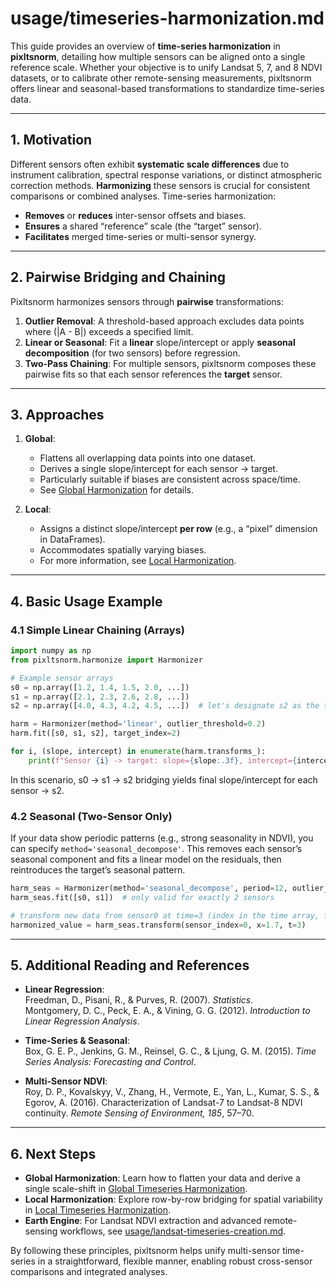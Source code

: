 # usage/timeseries-harmonization.md

This guide provides an overview of **time-series harmonization** in **pixltsnorm**, detailing how multiple sensors can be aligned onto a single reference scale. Whether your objective is to unify Landsat 5, 7, and 8 NDVI datasets, or to calibrate other remote-sensing measurements, pixltsnorm offers linear and seasonal-based transformations to standardize time-series data.

---

## 1. Motivation

Different sensors often exhibit **systematic scale differences** due to instrument calibration, spectral response variations, or distinct atmospheric correction methods. **Harmonizing** these sensors is crucial for consistent comparisons or combined analyses. Time-series harmonization:

- **Removes** or **reduces** inter-sensor offsets and biases.
- **Ensures** a shared “reference” scale (the “target” sensor).
- **Facilitates** merged time-series or multi-sensor synergy.

---

## 2. Pairwise Bridging and Chaining

Pixltsnorm harmonizes sensors through **pairwise** transformations:

1. **Outlier Removal**: A threshold-based approach excludes data points where \(|A - B|\) exceeds a specified limit.  
2. **Linear or Seasonal**: Fit a **linear** slope/intercept or apply **seasonal decomposition** (for two sensors) before regression.  
3. **Two-Pass Chaining**: For multiple sensors, pixltsnorm composes these pairwise fits so that each sensor references the **target** sensor.

---

## 3. Approaches

1. **Global**:  
   - Flattens all overlapping data points into one dataset.  
   - Derives a single slope/intercept for each sensor → target.  
   - Particularly suitable if biases are consistent across space/time.  
   - See [Global Harmonization](./timeseries-harmonization-global.md) for details.

2. **Local**:  
   - Assigns a distinct slope/intercept **per row** (e.g., a “pixel” dimension in DataFrames).  
   - Accommodates spatially varying biases.  
   - For more information, see [Local Harmonization](./timeseries-harmonization-local.md).

---

## 4. Basic Usage Example

### 4.1 Simple Linear Chaining (Arrays)

```python
import numpy as np
from pixltsnorm.harmonize import Harmonizer

# Example sensor arrays
s0 = np.array([1.2, 1.4, 1.5, 2.0, ...])
s1 = np.array([2.1, 2.3, 2.6, 2.8, ...])
s2 = np.array([4.0, 4.3, 4.2, 4.5, ...])  # let's designate s2 as the target

harm = Harmonizer(method='linear', outlier_threshold=0.2)
harm.fit([s0, s1, s2], target_index=2)

for i, (slope, intercept) in enumerate(harm.transforms_):
    print(f"Sensor {i} -> target: slope={slope:.3f}, intercept={intercept:.3f}")
```

In this scenario, s0 → s1 → s2 bridging yields final slope/intercept for each sensor → s2.

### 4.2 Seasonal (Two-Sensor Only)

If your data show periodic patterns (e.g., strong seasonality in NDVI), you can specify `method='seasonal_decompose'`. This removes each sensor’s seasonal component and fits a linear model on the residuals, then reintroduces the target’s seasonal pattern.

```python
harm_seas = Harmonizer(method='seasonal_decompose', period=12, outlier_threshold=0.1)
harm_seas.fit([s0, s1])  # only valid for exactly 2 sensors

# transform new data from sensor0 at time=3 (index in the time array, for instance)
harmonized_value = harm_seas.transform(sensor_index=0, x=1.7, t=3)
```

---

## 5. Additional Reading and References

- **Linear Regression**:  
  Freedman, D., Pisani, R., & Purves, R. (2007). *Statistics*.  
  Montgomery, D. C., Peck, E. A., & Vining, G. G. (2012). *Introduction to Linear Regression Analysis*.

- **Time-Series & Seasonal**:  
  Box, G. E. P., Jenkins, G. M., Reinsel, G. C., & Ljung, G. M. (2015). *Time Series Analysis: Forecasting and Control*.

- **Multi-Sensor NDVI**:  
  Roy, D. P., Kovalskyy, V., Zhang, H., Vermote, E., Yan, L., Kumar, S. S., & Egorov, A. (2016). Characterization of Landsat-7 to Landsat-8 NDVI continuity. *Remote Sensing of Environment, 185*, 57–70.

---

## 6. Next Steps

- **Global Harmonization**: Learn how to flatten your data and derive a single scale-shift in [Global Timeseries Harmonization](./timeseries-harmonization-global.md).  
- **Local Harmonization**: Explore row-by-row bridging for spatial variability in [Local Timeseries Harmonization](./timeseries-harmonization-local.md).  
- **Earth Engine**: For Landsat NDVI extraction and advanced remote-sensing workflows, see [usage/landsat-timeseries-creation.md](./landsat-timeseries-creation.md).

By following these principles, pixltsnorm helps unify multi-sensor time-series in a straightforward, flexible manner, enabling robust cross-sensor comparisons and integrated analyses.
